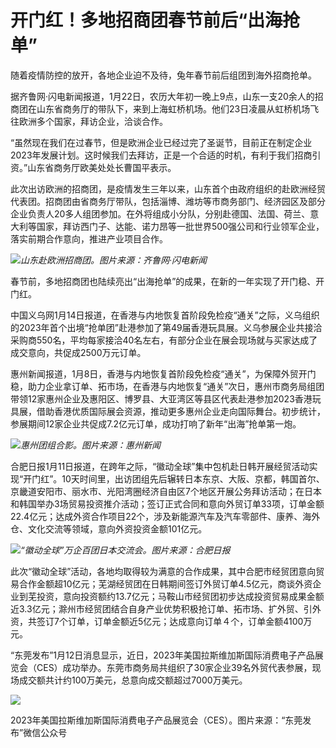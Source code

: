 # 开门红！多地招商团春节前后“出海抢单”

随着疫情防控的放开，各地企业迫不及待，兔年春节前后组团到海外招商抢单。

据齐鲁网·闪电新闻报道，1月22日，农历大年初一晚上9点，山东一支20余人的招商团在山东省商务厅的带队下，来到上海虹桥机场。他们23日凌晨从虹桥机场飞往欧洲多个国家，拜访企业，洽谈合作。

“虽然现在我们在过春节，但是欧洲企业已经过完了圣诞节，目前正在制定企业2023年发展计划。这时候我们去拜访，正是一个合适的时机，有利于我们招商引资。”山东省商务厅欧美处处长曹国平表示。

此次出访欧洲的招商团，是疫情发生三年以来，山东首个由政府组织的赴欧洲经贸代表团。招商团由省商务厅带队，包括淄博、潍坊等市商务部门、经济园区及部分企业负责人20多人组团参加。在外将组成小分队，分别赴德国、法国、荷兰、意大利等国家，拜访西门子、达能、诺力昂等一批世界500强公司和行业领军企业，落实前期合作意向，推进产业项目合作。

![](https://inews.gtimg.com/newsapp_bt/0/15625045440/1000)_山东赴欧洲招商团。图片来源：齐鲁网·闪电新闻_

春节前，多地招商团也陆续亮出“出海抢单”的成果，在新的一年实现了开门稳、开门红。

中国义乌网1月14日报道，在香港与内地恢复首阶段免检疫“通关”之际，义乌组织的2023年首个出境“抢单团”赴港参加了第49届香港玩具展。义乌参展企业共接洽采购商550名，平均每家接洽40名左右，有部分企业在展会现场就与买家达成了成交意向，共促成2500万元订单。

惠州新闻报道，1月8日，香港与内地恢复首阶段免检疫“通关”，为保障外贸开门稳，助力企业拿订单、拓市场，在香港与内地恢复“通关”次日，惠州市商务局组团带领12家惠州企业及惠阳区、博罗县、大亚湾区等县区代表赴港参加2023香港玩具展，借助香港优质国际展会资源，推动更多惠州企业走向国际舞台。初步统计，参展期间12家企业共促成7.2亿元订单，成功打响了新年“出海”抢单第一炮。

![](https://inews.gtimg.com/newsapp_bt/0/15625045447/1000)_惠州团组合影。图片来源：惠州新闻_

合肥日报1月11日报道，在跨年之际，“徽动全球”集中包机赴日韩开展经贸活动实现“开门红”。10天时间里，出访团组先后辗转日本东京、大阪、京都，韩国首尔、京畿道安阳市、丽水市、光阳湾圈经济自由区7个地区开展公务拜访活动；在日本和韩国举办3场贸易投资推介活动；签订正式合同和意向外贸订单33项，订单金额22.4亿元；达成外资合作项目22个，涉及新能源汽车及汽车零部件、康养、海外仓、文化交流等领域，意向外资投资金额101亿元。

![](https://inews.gtimg.com/newsapp_bt/0/15625045451/1000)_“徽动全球”万企百团日本交流会。图片来源：合肥日报_

此次“徽动全球”活动，各地均取得较为满意的合作成果，其中合肥市经贸团意向贸易合作金额超10亿元；芜湖经贸团在日韩期间签订外贸订单4.5亿元，商谈外资企业到芜投资，意向投资额约13.7亿元；马鞍山市经贸团初步达成投资贸易成果金额近3.3亿元；滁州市经贸团结合自身产业优势积极抢订单、拓市场、扩外贸、引外资，共签订7个订单，订单金额近5亿元；达成意向订单４个，订单金额4100万元。

“东莞发布”1月12日消息显示，近日，2023年美国拉斯维加斯国际消费电子产品展览会（CES）成功举办。东莞市商务局共组织了30家企业39名外贸代表参展，现场成交额共计约100万美元，总意向成交额超过7000万美元。

![](https://inews.gtimg.com/newsapp_bt/0/15625045462/1000)

2023年美国拉斯维加斯国际消费电子产品展览会（CES）。图片来源：“东莞发布”微信公众号

